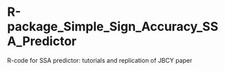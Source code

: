 # R-package_Simple_Sign_Accuracy_SSA_Predictor
 R-code for SSA predictor: tutorials and replication of JBCY paper
